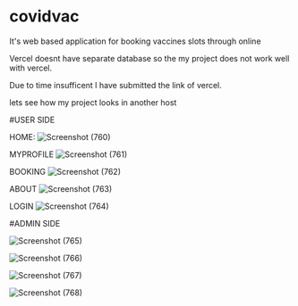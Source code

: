 # covidvac
It's web based application for booking vaccines slots through online

Vercel doesnt have separate database so the my project does not work well with vercel.

Due to time insufficent I have submitted the link of vercel.

lets see how my project looks in another host


#USER SIDE

HOME:
![Screenshot (760)](https://github.com/dharunsri09/covidvac/assets/115633964/0e97c6e6-b3d6-444f-aff9-925ac17c35cf)


MYPROFILE
![Screenshot (761)](https://github.com/dharunsri09/covidvac/assets/115633964/ffe632ed-afd1-4b22-a12d-aabad38d220d)


BOOKING
![Screenshot (762)](https://github.com/dharunsri09/covidvac/assets/115633964/1a9cffd9-5b07-4260-b5f3-0eb89f857d41)


ABOUT
![Screenshot (763)](https://github.com/dharunsri09/covidvac/assets/115633964/2592c142-183e-4b63-a497-2cf4d7aa00c3)


LOGIN
![Screenshot (764)](https://github.com/dharunsri09/covidvac/assets/115633964/9e0b8a96-2ec4-432b-a1f6-06456cd47bec)

#ADMIN SIDE




![Screenshot (765)](https://github.com/dharunsri09/covidvac/assets/115633964/65674c24-284a-4746-8037-021b4aaa8fc3)


![Screenshot (766)](https://github.com/dharunsri09/covidvac/assets/115633964/41a2a880-07fe-4ee5-9adf-1e4ac24e27e3)


![Screenshot (767)](https://github.com/dharunsri09/covidvac/assets/115633964/18152c1b-e1b4-46c2-9753-80d06df28154)


![Screenshot (768)](https://github.com/dharunsri09/covidvac/assets/115633964/9028af6f-1e10-46cb-a544-19a6e458a93d)

